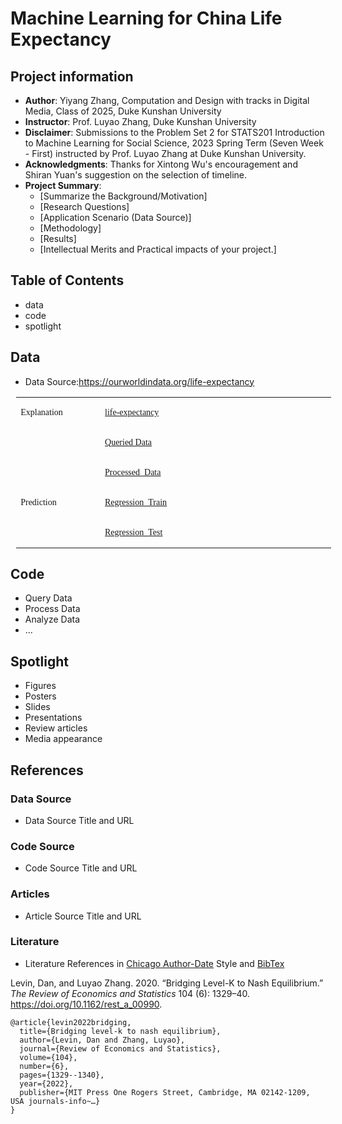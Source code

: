 # Machine Learning for China Life Expectancy
## Project information
- **Author**: Yiyang Zhang, Computation and Design with tracks in Digital Media, Class of 2025, Duke Kunshan University
- **Instructor**: Prof. Luyao Zhang, Duke Kunshan University
- **Disclaimer**: Submissions to the Problem Set 2 for STATS201 Introduction to Machine Learning for Social Science, 2023 Spring Term (Seven Week - First) instructed by Prof. Luyao Zhang at Duke Kunshan University.
- **Acknowledgments**: Thanks for Xintong Wu's encouragement and Shiran Yuan's suggestion on the selection of timeline.
- **Project Summary**: 
  - [Summarize the Background/Motivation]
  - [Research Questions]
  - [Application Scenario (Data Source)]
  - [Methodology]
  - [Results]
  - [Intellectual Merits and Practical impacts of your project.]

## Table of Contents
- data
- code
- spotlight



## Data
- Data Source:https://ourworldindata.org/life-expectancy
<table class="MsoNormalTable" border="0" cellspacing="0" style="border-collapse:collapse;margin-left:6.7500pt;mso-table-layout-alt:fixed;
border:none;mso-padding-alt:0.0000pt 5.4000pt 0.0000pt 5.4000pt ;"><tbody><tr style="height:31.1000pt;"><td width="104" valign="top" rowspan="3" style="width:104.0000pt;padding:0.0000pt 5.4000pt 0.0000pt 5.4000pt ;border-left:none;
mso-border-left-alt:none;border-right:none;mso-border-right-alt:none;
border-top:none;mso-border-top-alt:none;border-bottom:none;
mso-border-bottom-alt:none;"><p class="MsoNormal" style="mso-pagination:widow-orphan;"><span style="font-family:'Times New Roman Regular';mso-fareast-font-family:宋体;font-size:10.5000pt;
mso-font-kerning:1.0000pt;">Explanation</span><span style="font-family:'Times New Roman Regular';mso-fareast-font-family:宋体;font-size:10.5000pt;
mso-font-kerning:1.0000pt;"><o:p></o:p></span></p></td><td width="339" valign="top" style="width:339.7500pt;padding:0.0000pt 5.4000pt 0.0000pt 5.4000pt ;border-left:none;
mso-border-left-alt:none;border-right:none;mso-border-right-alt:none;
border-top:none;mso-border-top-alt:none;border-bottom:none;
mso-border-bottom-alt:none;"><p class="MsoNormal" style="mso-pagination:widow-orphan;"><span style="font-family:'Times New Roman Regular';mso-fareast-font-family:宋体;font-size:10.5000pt;
mso-font-kerning:1.0000pt;"><a href="https://github.com/Rising-Stars-by-Sunshine/stats201-PS2-Yiyang/blob/main/data/Queried_Data/life-expectancy.csv">life-expectancy</a></span><span style="font-family:'Times New Roman Regular';mso-fareast-font-family:宋体;font-size:10.5000pt;
mso-font-kerning:1.0000pt;"><o:p></o:p></span></p></td></tr><tr style="height:31.1000pt;"><td width="339" valign="top" style="width:339.7500pt;padding:0.0000pt 5.4000pt 0.0000pt 5.4000pt ;border-left:none;
mso-border-left-alt:none;border-right:none;mso-border-right-alt:none;
border-top:none;mso-border-top-alt:none;border-bottom:none;
mso-border-bottom-alt:none;"><p class="MsoNormal" style="mso-pagination:widow-orphan;"><span style="font-family:'Times New Roman Regular';mso-fareast-font-family:宋体;font-size:10.5000pt;
mso-font-kerning:1.0000pt;"><a href="https://github.com/Rising-Stars-by-Sunshine/stats201-PS2-Yiyang/blob/main/data/Queried_Data/HL.csv">Queried Data</a></span><span style="font-family:'Times New Roman Regular';mso-fareast-font-family:宋体;font-size:10.5000pt;
mso-font-kerning:1.0000pt;"><o:p></o:p></span></p></td></tr><tr style="height:31.1000pt;"><td width="339" valign="top" style="width:339.7500pt;padding:0.0000pt 5.4000pt 0.0000pt 5.4000pt ;border-left:none;
mso-border-left-alt:none;border-right:none;mso-border-right-alt:none;
border-top:none;mso-border-top-alt:none;border-bottom:none;
mso-border-bottom-alt:none;"><p class="MsoNormal" style="mso-pagination:widow-orphan;"><span style="font-family:'Times New Roman Regular';mso-fareast-font-family:宋体;font-size:10.5000pt;
mso-font-kerning:1.0000pt;"><a href="https://github.com/Rising-Stars-by-Sunshine/stats201-PS2-Yiyang/blob/main/data/Processed_Data/CHL.csv">Processed Data</a></span><span style="font-family:'Times New Roman Regular';mso-fareast-font-family:宋体;font-size:10.5000pt;
mso-font-kerning:1.0000pt;"><o:p></o:p></span></p></td></tr><tr style="height:31.1000pt;"><td width="104" valign="top" rowspan="2" style="width:104.0000pt;padding:0.0000pt 5.4000pt 0.0000pt 5.4000pt ;border-left:none;
mso-border-left-alt:none;border-right:none;mso-border-right-alt:none;
border-top:none;mso-border-top-alt:none;border-bottom:none;
mso-border-bottom-alt:none;"><p class="MsoNormal" style="mso-pagination:widow-orphan;"><span style="font-family:'Times New Roman Regular';mso-fareast-font-family:宋体;font-size:10.5000pt;
mso-font-kerning:1.0000pt;">Prediction</span><span style="font-family:'Times New Roman Regular';mso-fareast-font-family:宋体;font-size:10.5000pt;
mso-font-kerning:1.0000pt;"><o:p></o:p></span></p></td><td width="339" valign="top" style="width:339.7500pt;padding:0.0000pt 5.4000pt 0.0000pt 5.4000pt ;border-left:none;
mso-border-left-alt:none;border-right:none;mso-border-right-alt:none;
border-top:none;mso-border-top-alt:none;border-bottom:none;
mso-border-bottom-alt:none;"><p class="MsoNormal" style="mso-pagination:widow-orphan;"><span style="font-family:'Times New Roman Regular';mso-fareast-font-family:宋体;font-size:10.5000pt;
mso-font-kerning:1.0000pt;"><a href="https://github.com/Rising-Stars-by-Sunshine/stats201-PS2-Yiyang/blob/main/data/Processed_Data/Regression_Train.csv">Regression Train</a></span><span style="font-family:'Times New Roman Regular';mso-fareast-font-family:宋体;font-size:10.5000pt;
mso-font-kerning:1.0000pt;"><o:p></o:p></span></p></td></tr><tr style="height:16.7500pt;"><td width="339" valign="top" style="width:339.7500pt;padding:0.0000pt 5.4000pt 0.0000pt 5.4000pt ;border-left:none;
mso-border-left-alt:none;border-right:none;mso-border-right-alt:none;
border-top:none;mso-border-top-alt:none;border-bottom:none;
mso-border-bottom-alt:none;"><p class="MsoNormal" style="mso-pagination:widow-orphan;"><span style="font-family:'Times New Roman Regular';mso-fareast-font-family:宋体;font-size:10.5000pt;
mso-font-kerning:1.0000pt;"><a href="https://github.com/Rising-Stars-by-Sunshine/stats201-PS2-Yiyang/blob/main/data/Processed_Data/Regression_Test.csv">Regression Test</a></span><span style="font-family:'Times New Roman Regular';mso-fareast-font-family:宋体;font-size:10.5000pt;
mso-font-kerning:1.0000pt;"><o:p></o:p></span></p></td></tr></tbody></table>

## Code
- Query Data
- Process Data
- Analyze Data
- ...

## Spotlight
- Figures
- Posters
- Slides
- Presentations
- Review articles
- Media appearance

## References

### Data Source
- Data Source Title and URL
### Code Source
- Code Source Title and URL
### Articles
- Article Source Title and URL
### Literature
- Literature References in [Chicago Author-Date](https://www.chicagomanualofstyle.org/tools_citationguide/citation-guide-2.html) Style and [BibTex](https://scholar.google.com/) 

Levin, Dan, and Luyao Zhang. 2020. “Bridging Level-K to Nash Equilibrium.” *The Review of Economics and Statistics* 104 (6): 1329–40. https://doi.org/10.1162/rest_a_00990.

```
@article{levin2022bridging,
  title={Bridging level-k to nash equilibrium},
  author={Levin, Dan and Zhang, Luyao},
  journal={Review of Economics and Statistics},
  volume={104},
  number={6},
  pages={1329--1340},
  year={2022},
  publisher={MIT Press One Rogers Street, Cambridge, MA 02142-1209, USA journals-info~…}
}
```

